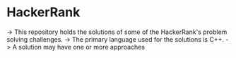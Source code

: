 # HackerRank

-> This repository holds the solutions of some of the HackerRank's problem solving challenges. 
-> The primary language used for the solutions is C++. 
-> A solution may have one or more approaches  

